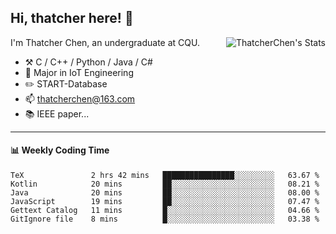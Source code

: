 ## Hi, thatcher here! :wave:

<img align="right" src="https://github-readme-stats.vercel.app/api?username=thatcherchen&title_color=333&text_color=777" alt="ThatcherChen's Stats" >

I'm Thatcher Chen, an undergraduate at CQU.

- :hammer_and_pick:  C / C++ / Python / Java / C# 
- :seedling:  Major in IoT Engineering
- :pencil2: START-Database
- :mailbox: thatcherchen@163.com
- :books: IEEE paper...

---

#### :bar_chart: Weekly Coding Time

<!--START_SECTION:waka-->

```text
TeX               2 hrs 42 mins   ████████████████░░░░░░░░░   63.67 %
Kotlin            20 mins         ██░░░░░░░░░░░░░░░░░░░░░░░   08.21 %
Java              20 mins         ██░░░░░░░░░░░░░░░░░░░░░░░   08.00 %
JavaScript        19 mins         ██░░░░░░░░░░░░░░░░░░░░░░░   07.47 %
Gettext Catalog   11 mins         █░░░░░░░░░░░░░░░░░░░░░░░░   04.66 %
GitIgnore file    8 mins          █░░░░░░░░░░░░░░░░░░░░░░░░   03.38 %
```

<!--END_SECTION:waka-->
